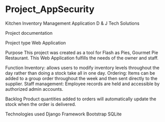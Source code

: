 # Project_AppSecurity
 Kitchen Inventory Management Application
 D & J Tech Solutions

Project documentation

Project type
  Web Application

Purpose
  This project was created as a tool for Flash as Pies, Gourmet Pie Restaurant. This Web Application fulfills the needs of the owner and staff. 
  
Function
  Inventory: allows users to modify inventory levels throughout the day rather than doing a stock take all in one day.
  Ordering: Items can be added to a group order throughout the week and then sent directly to the supplier. 
  Staff management: Employee records are held and accessible by authorized admin accounts. 
  
Backlog
  Product quantities added to orders will automatically update the stock when the order is delivered. 
  
Technologies used
  Django Framework
  Bootstrap
  SQLite
  
 
